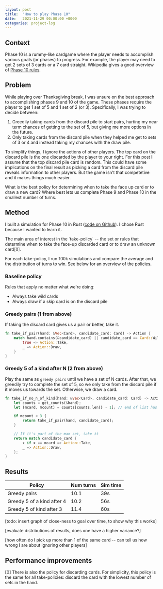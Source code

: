 ```yaml
---
layout: post
title:  "How to play Phase 10"
date:   2021-11-29 00:00:00 +0000
categories: project-log
---
```


## Context

Phase 10 is a rummy-like cardgame where the player needs to accomplish various goals (or phases) to progress. For example, the player may need to get 2 sets of 3 cards or a 7 card straight. Wikipedia gives a good overview of [Phase 10 rules](https://en.wikipedia.org/wiki/Phase_10).

## Problem

While playing over Thanksgiving break, I was unsure on the best approach to accomplishing phases 9 and 10 of the game. These phases require the player to get 1 set of 5 and 1 set of 2 (or 3). Specifically, I was trying to decide between:

1. Greedily taking cards from the discard pile to start pairs, hurting my near term chances of getting to the set of 5, but giving me more options in the future.
2. Only taking cards from the discard pile when they helped me get to sets of 3 or 4 and instead taking my chances with the draw pile.

To simplify things, I ignore the actions of other players. The top card on the discard pile is the one discarded by the player to your right. For this post I assume that the top discard pile card is random. This could have some implications on the final result as picking a card from the discard pile reveals information to other players. But the game isn't that competetive and it makes things much easier.

What is the best policy for determining when to take the face up card or to draw a new card? Where best lets us complete Phase 9 and Phase 10 in the smallest number of turns.

## Method

I built a simulation for Phase 10 in Rust ([code on Github](https://github.com/swpecht/swpecht.github.io/tree/master/projects/phase-10)). I chose Rust because I wanted to learn it.

The main area of interest in the 'take-policy' -- the set or rules that determine when to take the face-up discarded card or to draw an unknown card\[0\].

For each take-policy, I run 100k simulations and compare the average and the distribution of turns to win. See below for an overview of the policies.

### Baseline policy

Rules that apply no matter what we're doing:

* Always take wild cards
* Always draw if a skip card is on the discard pile

### Greedy pairs (1 from above)

If taking the discard card gives us a pair or better, take it.

```rust
fn take_if_pair(hand: &Vec<Card>, candidate_card: Card) -> Action {
    match hand.contains(&candidate_card) || candidate_card == Card::Wild {
        true => Action::Take,
        _ => Action::Draw,
    }
}
```

### Greedy 5 of a kind after N (2 from above)

Play the same as `greedy pairs` until we have a set of N cards. After that, we greedily try to complete the set of 5, so we only take from the discard pile if it moves us towards the set. Otherwise, we draw a card.

```rust
fn take_if_no_n_of_kind(hand: &Vec<Card>, candidate_card: Card) -> Action {
    let counts = get_counts(&hand);
    let (mcard, mcount) = counts[counts.len() - 1]; // end of list has highest count

    if mcount < 3 {
        return take_if_pair(hand, candidate_card);
    }

    // If it's part of the max set, take it
    return match candidate_card {
        x if x == mcard => Action::Take,
        _ => Action::Draw,
    };
}
```

## Results

|Policy |Num turns  | Sim time  |
|-------|-----------|-----------|
Greedy pairs |10.1   |39s|
Greedy 5 of a kind after 4|10.2  |56s    |
Greedy 5 of kind after 3|11.4  |60s    |

[todo: insert graph of close-ness to goal over time, to show why this works]


[evaluate distributions of results, does one have a higher variance?]


[how often do I pick up more than 1 of the same card -- can tell us how wrong I are about ignoring other players]


## Performance improvements

\[0\] There is also the policy for discarding cards. For simplicity, this policy is the same for all take-policies: discard the card with the lowest number of sets in the hand.
